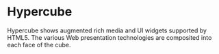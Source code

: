 Hypercube
=========

Hypercube shows augmented rich media and UI widgets supported by HTML5. The various Web presentation technologies are composited into each face of the cube.
